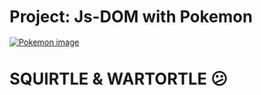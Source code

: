 # Project: Js-DOM with Pokemon

<a href="https://app.netlify.com/sites/pokemon-create-dom"><img src="https://user-images.githubusercontent.com/95953373/190630067-c12e8ce9-fb7c-4b7c-a17d-fe367a2468ff.jpg" alt="Pokemon image"/></a>

# SQUIRTLE & WARTORTLE 😕

